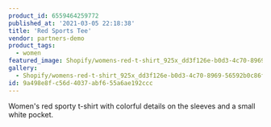 ```yaml
---
product_id: 6559464259772
published_at: '2021-03-05 22:18:38'
title: 'Red Sports Tee'
vendor: partners-demo
product_tags:
  - women
featured_image: Shopify/womens-red-t-shirt_925x_dd3f126e-b0d3-4c70-8969-56592b0c86f8.jpg
gallery:
  - Shopify/womens-red-t-shirt_925x_dd3f126e-b0d3-4c70-8969-56592b0c86f8-1614983875.jpg
id: 9a498e8f-c56d-4037-abf6-55a6ae192ccc
---
```

<p>Women's red sporty t-shirt with colorful details on the sleeves and a small white pocket.</p>